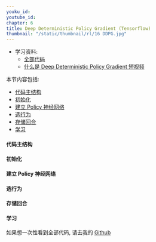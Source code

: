 ```yaml
---
youku_id: 
youtube_id: 
chapter: 6
title: Deep Deterministic Policy Gradient (Tensorflow)
thumbnail: "/static/thumbnail/rl/16 DDPG.jpg"
---
```


* 学习资料:
  * [全部代码](#)
  * [什么是 Deep Deterministic Policy Gradient 短视频](#)






本节内容包括:

* [代码主结构](#main-structure)
* [初始化](#init)
* [建立 Policy 神经网络](#net)
* [选行为](#action)
* [存储回合](#transition)
* [学习](#learn)


<h4 class="tut-h4-pad" id="main-structure">代码主结构</h4>


<h4 class="tut-h4-pad" id="init">初始化</h4>


<h4 class="tut-h4-pad" id="net">建立 Policy 神经网络</h4>

<h4 class="tut-h4-pad" id="action">选行为</h4>


<h4 class="tut-h4-pad" id="transition">存储回合</h4>


<h4 class="tut-h4-pad" id="learn">学习</h4>



如果想一次性看到全部代码, 请去我的 [Github](#)

